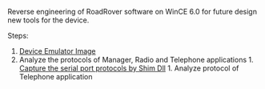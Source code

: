 Reverse engineering of RoadRover software on WinCE 6.0 for future design new tools for the device.

Steps:
  1. [Device Emulator Image](DeviceEmulatorImage.md)
  1. Analyze the protocols of Manager, Radio and Telephone applications
    1. [Capture the serial port protocols by Shim Dll](ShimCom.md)
    1. Analyze protocol of Telephone application
